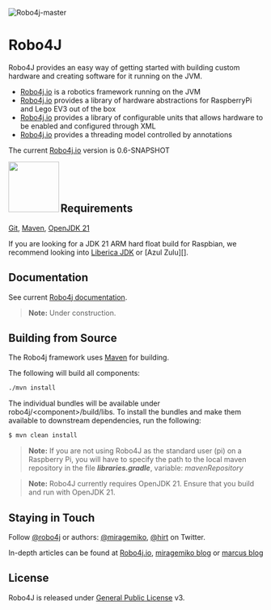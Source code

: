 ![Robo4j-master](https://github.com/Robo4j/robo4j/actions/workflows/robo4j-build-actions.yml/badge.svg?branch=master)

# Robo4J
Robo4J provides an easy way of getting started with building custom hardware and creating software for it running on the JVM.

* [Robo4j.io][] is a robotics framework running on the JVM
* [Robo4j.io][] provides a library of hardware abstractions for RaspberryPi and Lego EV3 out of the box
* [Robo4j.io][] provides a library of configurable units that allows hardware to be enabled and configured through XML
* [Robo4j.io][] provides a threading model controlled by annotations

The current [Robo4j.io][] version is 0.6-SNAPSHOT

<a href="https://foojay.io/today/works-with-openjdk"><img align="left" src="https://github.com/foojayio/badges/raw/main/works_with_openjdk/Works-with-OpenJDK.png" width="100"></a>
<br><br><br>

## Requirements
[Git][], [Maven][], [OpenJDK 21][]

If you are looking for a JDK 21 ARM hard float build for Raspbian, we recommend looking into [Liberica JDK][] or [Azul Zulu][].

## Documentation
See current [Robo4j documentation][].
> **Note:** Under construction.

## Building from Source
The Robo4j framework uses  [Maven][] for building.

The following will build all components:

```bash
./mvn install
```
The individual bundles will be available under robo4j/&lt;component&gt;/build/libs.
To install the bundles and make them available to downstream dependencies, run the following:

```bash
$ mvn clean install
```

> **Note:** If you are not using Robo4J as the standard user (pi) on a Raspberry Pi, you will have to specify the path to the local maven repository in the file _**libraries.gradle**_, variable: _mavenRepository_

> **Note:** Robo4J currently requires OpenJDK 21. Ensure that you build and run with OpenJDK 21.

## Staying in Touch
Follow [@robo4j][] or authors: [@miragemiko][], [@hirt][] on Twitter. 

In-depth articles can be found at [Robo4j.io][], [miragemiko blog][] or [marcus blog][]

## License
Robo4J is released under [General Public License][] v3.

[Robo4j.io]: https://www.robo4j.io
[miragemiko blog]: https://www.miroslavkopecky.com
[marcus blog]: https://hirt.se/blog/
[General Public License]: https://www.gnu.org/licenses/gpl-3.0-standalone.html
[@robo4j]: https://twitter.com/robo4j
[@miragemiko]: https://twitter.com/miragemiko
[@hirt]: https://twitter.com/hirt
[Maven]: https://maven.apache.org/
[OpenJDK 21]: https://openjdk.java.net/projects/jdk/21/
[Git]: https://git-scm.com/
[Robo4j documentation]: https://www.robo4j.io/p/documentation.html
[Liberica JDK]: https://www.bell-sw.com/java.html
[Azul Zulu Embedded]: https://www.azul.com/downloads/zulu-embedded/
